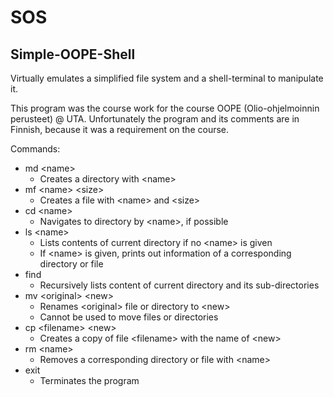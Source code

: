# SOS
## Simple-OOPE-Shell
Virtually emulates a simplified file system and a shell-terminal to manipulate it.

This program was the course work for the course OOPE (Olio-ohjelmoinnin perusteet) @ UTA.
Unfortunately the program and its comments are in Finnish, because it was a requirement on the course.

Commands:
- md &lt;name&gt;
    - Creates a directory with &lt;name&gt;
- mf &lt;name&gt; &lt;size&gt;
    - Creates a file with &lt;name&gt; and &lt;size&gt;
- cd &lt;name&gt;
    - Navigates to directory by &lt;name&gt;, if possible
- ls &lt;name&gt;
    - Lists contents of current directory if no &lt;name&gt; is given
    - If &lt;name&gt; is given, prints out information of a corresponding directory or file
- find
    - Recursively lists content of current directory and its sub-directories
- mv &lt;original&gt; &lt;new&gt;
    - Renames &lt;original&gt; file or directory to &lt;new&gt;
    - Cannot be used to move files or directories
- cp &lt;filename&gt; &lt;new&gt;
    - Creates a copy of file &lt;filename&gt; with the name of &lt;new&gt;
- rm &lt;name&gt;
    - Removes a corresponding directory or file with &lt;name&gt;
- exit
    - Terminates the program